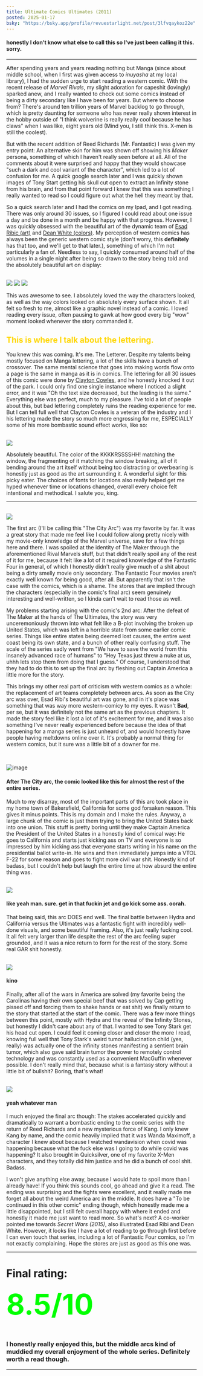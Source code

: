 ```yaml
---
title: Ultimate Comics Ultimates (2011)
posted: 2025-01-17
bsky: "https://bsky.app/profile/revuestarlight.net/post/3lfvqaykoz22e"
---
```


#### honestly I don't know what else to call this so I've just been calling it this. sorry.</h4>

<hr>
After spending years and years reading nothing but Manga <para>(since about middle school, when I first was
given access to <em>inuyasha</em> at my local library)</para>, 
I had the sudden urge to start reading a western comic. With the recent release of <em>Marvel Rivals</em>, my
slight adoration for capeshit (lovingly) sparked anew, 
and I really wanted to check out some comics instead of being a dirty secondary like I have been for years. But
where to choose from?
There's around ten trillion years of Marvel backlog to go through, which is pretty daunting for someone who
has never really shown interest in the hobby outside of "I think wolverine is really really cool because he
has claws" when I was like, eight years old (Mind you, I still think this. X-men is still the coolest).</p>

But with the recent addition of Reed Richards (Mr. Fantastic) I was given my entry point: An alternative skin
for him was shown off showing his <em>Maker</em> persona, something of which I haven't really seen before at
all. All of the comments about it were surprised and happy that they would showcase "such a dark and cool
variant of the character", which led to a lot of confusion for me. A quick google search later and I was quickly
shown images of Tony Start getting his skull cut open to extract an Infinity stone from his brain, and from that
point forward I knew that this was something I really wanted to read so I could figure out what the hell they
meant by that.

So a quick search later and I had the comics on my Ipad, and I got reading. There was only around 30 issues, so
I figured I could read about one issue a day and be done in a month and be happy with that progress. However, I
was quickly obsessed with the beautiful art of the dynamic team of 
<a href="https://en.wikipedia.org/wiki/Esad_Ribi%C4%87">Esad Ribic (art)</a> and <a href="https://www.instagram.com/deanwhitecolor" />Dean White (colors)</a>. My perception of western comics has
always been the generic western comic style <para>(don't worry, this <b>definitely</b> has that too, and we'll
get to that later.)</para>, something of which I'm not particularly a fan of. Needless to say, I quickly
consumed around half of the volumes in a single night after being so drawn to the story being told and the
absolutely beautiful art on display:

<br />
<img src="https://i.imgur.com/YTVzdrE.jpeg">
<img src="https://i.imgur.com/qXlBTko.jpeg">
<img src="https://i.imgur.com/nkvmief.jpeg">
<br />

This was awesome to see. I absolutely loved the way the characters looked, as well as the way colors looked on
absolutely every surface shown. It all felt so fresh to me, almost like a graphic novel instead of a comic. I
loved reading every issue, often pausing to gawk at how good every big "wow" moment looked whenever the story
commanded it.

<h2 style="color:gold">This is where I talk about the lettering.</h2>

You knew this was coming. It's me. The Letterer. Despite my talents being mostly focused on Manga lettering, a
lot of the skills have a bunch of crossover. The same mental science that goes into making words flow onto a
page is the same in manga as it is in comics. The lettering for all 30 issues of this comic were done by 
<a href="https://www.instagram.com/claytoncowles/?hl=en">Clayton Cowles</a>, and he honestly knocked it out of
the park. I could only find one single instance where I noticed a slight error, and it was "Oh the text size
decreased, but the leading is the same." Everything else was perfect, much to my pleasure. I've told a lot of
people about this, but bad lettering completely ruins the reading experience for me. But I can tell full well
that Clayton Cowles is a veteran of the industry and I his lettering made the story so much more engrossing for
me, ESPECIALLY some of his more bombastic sound effect works, like so:

<br />
<img src="https://i.imgur.com/JZALkgs.jpeg">
<br />

<p> Absolutely beautiful. The color of the KKKKRSSSSHH! matching the window, the fragmenting of it matching the
window breaking, all of it bending around the art itself without being too distracting or overbearing is
honestly just as good as the art surrounding it. A wonderful sight for this picky eater. The choices of fonts
for locations also really helped get me hyped whenever time or locations changed, overall every choice felt
intentional and methodical. I salute you, king. </p>
<hr>

<br />
<img src="https://i.imgur.com/lHdTwLV.jpeg">
<br />

The first arc <para>(I'll be calling this "The City Arc")</para> was my favorite by far. It was a great story
that made me feel like I could follow along pretty nicely with my movie-only knowledge of the Marvel universe, 
save for a few things here and there. I was spoiled at the identity of The Maker through the aforementioned
Rival Marvels stuff, but that didn't really spoil any of the rest of it for me, because it felt like a lot of it
required knowledge of the Fantastic Four in general, of which I honestly didn't really give much of a shit about
being a dirty smelly movie only secondary. The Fantastic Four movies aren't exactly well known for being good, 
after all. But apparently that isn't the case with the comics, which is a shame. The stores that are implied
through the characters <para>(especially in the comic's final arc)</para> seem genuinely interesting and
well-written, so I kinda can't wait to read those as well.

My problems starting arising with the comic's 2nd arc: After the defeat of The Maker at the hands of The
Ultimates, the story was very unceremoniously thrown into what felt like a B-plot involving the broken up United
States, which was left in a horrible state from some earlier comic series. Things like entire states being
deemed lost causes, the entire west coast being its own state, and a bunch of other really confusing stuff. The
scale of the series sadly went from "We have to save the world from this insanely advanced race of humans" to
"Hey Texas just threw a nuke at us, uhhh lets stop them from doing that I guess." Of course, I understood that
they had to do this to set up the final arc by fleshing out Captain America a little more for the story.

This brings my other real part of criticism with western comics as a whole: the replacement of art teams
completely between arcs. As soon as the City arc was over, Esad Ribi's beautiful art was gone, and in it's place
was something that was way more western-comicy to my eyes. It wasn't <b>Bad</b>, per se, but it was definitely
not the same art as the previous chapters. It made the story feel like it lost a lot of it's excitement for me, 
and it was also something I've never really experienced before because the idea of that happening for a manga
series is just unheard of, and would honestly have people having meltdowns online over it. It's probably a
normal thing for western comics, but it sure was a little bit of a downer for me.

<br />

![image](/img/marvel-ulti/1.jpg)

<h4>After The City arc, the comic looked like this for almost the rest of the entire series.</h4>

Much to my disarray, most of the important parts of this arc took place in my home town of Bakersfield, 
California for some god forsaken reason. This gives it minus points. This is my domain and I make the rules.
Anyway, a large chunk of the comic is just them trying to bring the United States back into one union. This
stuff is pretty boring until they make Captain America the President of the United States in a honestly kind of
comical way: He goes to California and starts just kicking ass on TV and everyone is so impressed by him kicking
ass that everyone starts writing in his name on the presidential ballot write-in. He wins and then immediately
jumps into a VTOL F-22 for some reason and goes to fight more civil war shit. Honestly kind of badass, but I
couldn't help but laugh the entire time at how absurd the entire thing was.

<br />
<img src="https://i.imgur.com/nIWN3Xl.jpeg">
<h4>like yeah man. sure. get in that fuckin jet and go kick some ass. oorah.</h4>

That being said, this arc DOES end well. The final battle between Hydra and California versus the Ultimates was
a fantastic fight with incredibly well-done visuals, and some beautiful framing. Also, it's just really fucking
cool. It all felt very larger than life despite the rest of the arc feeling super grounded, and it was a nice
return to form for the rest of the story. Some real GAR shit honestly.

<br />
<img src="https://i.imgur.com/WPod0ZZ.png">
<h4>kino</h4>

Finally, after all of the wars in America are solved <para>(my favorite being the Carolinas having their own
special beef that was solved by Cap getting pissed off and forcing them to shake hands or eat shit)</para> we
finally return to the story that started at the start of the comic. There was a few more things between this
point, mostly with Hydra and the reveal of the Infinity Stones, but honestly I didn't care about any of that. I
wanted to see Tony Stark get his head cut open. I could feel it coming closer and closer the more I read, 
knowing full well that Tony Stark's weird tumor hallucination child <para>(yes, really)</para> was actually one
of the infinity stones manifesting a sentient brain tumor, which also gave said brain tumor the power to
remotely control technology and was constantly used as a convenient MacGuffin whenever possible. I don't really
mind that, because what is a fantasy story without a little bit of bullshit? Boring, that's what!

<br />
<img src="https://i.imgur.com/MCdvxKr.png">
<h4> yeah whatever man</h4>

I much enjoyed the final arc though: The stakes accelerated quickly and dramatically to warrant a bombastic
ending to the comic series with the return of Reed Richards and a new mysterious force of Kang. I only knew Kang
by name, and the comic heavily implied that it was Wanda Maximoff, a character I knew about because I watched
wandavision when covid was happening because what the fuck else was I going to do while covid was happening? It
also brought in Quicksilver, one of my favorite X-Men characters, and they totally did him justice and he did a
bunch of cool shit. Badass.

I won't give anything else away, because I would hate to spoil more than I already have! If you think this
sounds cool, go ahead and give it a read. The ending was surprising and the fights were excellent, and it really
made me forget all about the weird America arc in the middle. It does have a "To be continued in this other
comic" ending though, which honestly made me a little disappointed, but I still felt overall happy with where it
ended and honestly it made me just want to read more. So what's next? A co-worker pointed me towards <em>Secret
Wars (2015)</em>, also illustrated Esad Ribi and Dean White. However, it looks like I have a lot of reading to
go through first before I can even touch that series, including a lot of Fantastic Four comics, so I'm not
exactly complaining. Hope the stores are just as good as this one was.

<hr>

<h1>Final rating:</h1>
<h1 style="font-size:75px; color:lime; margin-top:auto">8.5/10</h1>
<h3>I honestly really enjoyed this, but the middle arcs kind of muddied my overall enjoyment of the whole series.
Definitely worth a read though.</h2>

<hr><br>
